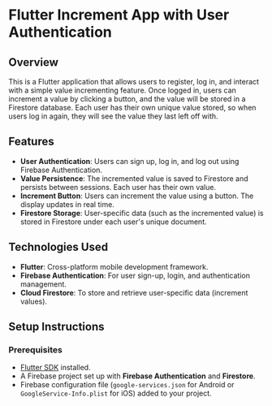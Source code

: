 # Flutter Increment App with User Authentication

## Overview

This is a Flutter application that allows users to register, log in, and interact with a simple value incrementing feature. Once logged in, users can increment a value by clicking a button, and the value will be stored in a Firestore database. Each user has their own unique value stored, so when users log in again, they will see the value they last left off with.

## Features

- **User Authentication**: Users can sign up, log in, and log out using Firebase Authentication.
- **Value Persistence**: The incremented value is saved to Firestore and persists between sessions. Each user has their own value.
- **Increment Button**: Users can increment the value using a button. The display updates in real time.
- **Firestore Storage**: User-specific data (such as the incremented value) is stored in Firestore under each user's unique document.

## Technologies Used

- **Flutter**: Cross-platform mobile development framework.
- **Firebase Authentication**: For user sign-up, login, and authentication management.
- **Cloud Firestore**: To store and retrieve user-specific data (increment values).

## Setup Instructions

### Prerequisites

- [Flutter SDK](https://flutter.dev/docs/get-started/install) installed.
- A Firebase project set up with **Firebase Authentication** and **Firestore**.
- Firebase configuration file (`google-services.json` for Android or `GoogleService-Info.plist` for iOS) added to your project.
